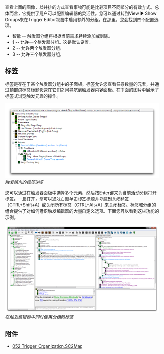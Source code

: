 查看上面的图像，以并排的方式查看事物可能是比较项目不同部分的有效方式。总体而言，它提供了用户可以配置编辑器的灵活性。您可以通过转到View ▶︎ Show Groups来在Trigger Editor视图中启用额外的分组。在那里，您会找到四个配置选项。

- 智能 -- 触发器分组将根据当前需求持续添加或删除。
- 1 -- 允许一个触发器分组。这是默认设置。
- 2 -- 允许两个触发器分组。
- 3 -- 允许三个触发器分组。

## 标签

标签是存在于某个触发器分组中的子面板。标签允许您查看任意数量的元素，并通过顶部的标签标题快速在它们之间导航到触发器内容面板。在下面的图片中展示了标签式浏览触发元素的操作。

![触发组内的标签浏览](./resources/052_Trigger_Organization15.png)
*触发组内的标签浏览*

您可以通过在触发器面板中选择多个元素，然后按Enter键来为当前活动分组打开标签。一旦打开，您可以通过右键单击标签标题并导航到关闭标签（CTRL+Shift+A）或关闭所有标签（CTRL+Alt+A）来关闭标签。标签和分组的组合提供了对如何组织触发编辑器的大量自定义选项。下面您可以看到这些功能的示例。

![](./resources/052_Trigger_Organization16.png)
*在触发编辑器中同时使用分组和标签*

## 附件

- [052_Trigger_Organization.SC2Map](./maps/052_Trigger_Organization.SC2Map)